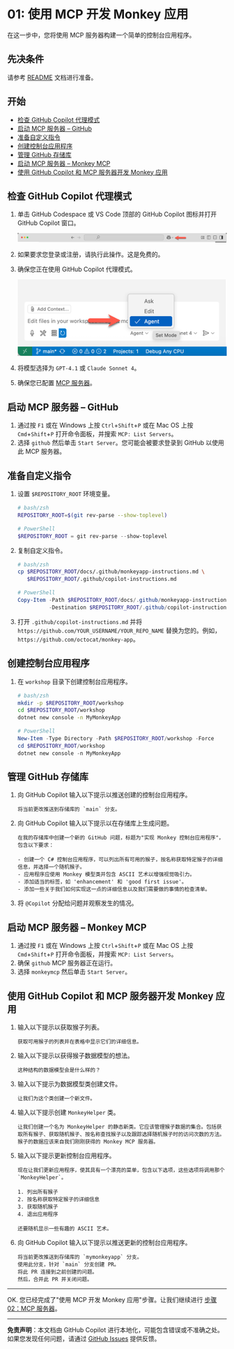 # 01: 使用 MCP 开发 Monkey 应用

在这一步中，您将使用 MCP 服务器构建一个简单的控制台应用程序。

## 先决条件

请参考 [README](../README.md#先决条件) 文档进行准备。

## 开始

- [检查 GitHub Copilot 代理模式](#检查-github-copilot-代理模式)
- [启动 MCP 服务器 – GitHub](#启动-mcp-服务器--github)
- [准备自定义指令](#准备自定义指令)
- [创建控制台应用程序](#创建控制台应用程序)
- [管理 GitHub 存储库](#管理-github-存储库)
- [启动 MCP 服务器 – Monkey MCP](#启动-mcp-服务器--monkey-mcp)
- [使用 GitHub Copilot 和 MCP 服务器开发 Monkey 应用](#使用-github-copilot-和-mcp-服务器开发-monkey-应用)

## 检查 GitHub Copilot 代理模式

1. 单击 GitHub Codespace 或 VS Code 顶部的 GitHub Copilot 图标并打开 GitHub Copilot 窗口。

   ![打开 GitHub Copilot 聊天](./images/setup-01.png)

1. 如果要求您登录或注册，请执行此操作。这是免费的。
1. 确保您正在使用 GitHub Copilot 代理模式。

   ![GitHub Copilot 代理模式](./images/setup-02.png)

1. 将模型选择为 `GPT-4.1` 或 `Claude Sonnet 4`。
1. 确保您已配置 [MCP 服务器](./00-setup.md#设置-mcp-服务器)。

## 启动 MCP 服务器 &ndash; GitHub

1. 通过按 `F1` 或在 Windows 上按 `Ctrl`+`Shift`+`P` 或在 Mac OS 上按 `Cmd`+`Shift`+`P` 打开命令面板，并搜索 `MCP: List Servers`。
1. 选择 `github` 然后单击 `Start Server`。您可能会被要求登录到 GitHub 以使用此 MCP 服务器。

## 准备自定义指令

1. 设置 `$REPOSITORY_ROOT` 环境变量。

   ```bash
   # bash/zsh
   REPOSITORY_ROOT=$(git rev-parse --show-toplevel)
   ```

   ```powershell
   # PowerShell
   $REPOSITORY_ROOT = git rev-parse --show-toplevel
   ```

1. 复制自定义指令。

    ```bash
    # bash/zsh
    cp $REPOSITORY_ROOT/docs/.github/monkeyapp-instructions.md \
       $REPOSITORY_ROOT/.github/copilot-instructions.md
    ```

    ```powershell
    # PowerShell
    Copy-Item -Path $REPOSITORY_ROOT/docs/.github/monkeyapp-instructions.md `
              -Destination $REPOSITORY_ROOT/.github/copilot-instructions.md -Force
    ```

1. 打开 `.github/copilot-instructions.md` 并将 `https://github.com/YOUR_USERNAME/YOUR_REPO_NAME` 替换为您的。例如，`https://github.com/octocat/monkey-app`。

## 创建控制台应用程序

1. 在 `workshop` 目录下创建控制台应用程序。

    ```bash
    # bash/zsh
    mkdir -p $REPOSITORY_ROOT/workshop
    cd $REPOSITORY_ROOT/workshop
    dotnet new console -n MyMonkeyApp
    ```

    ```powershell
    # PowerShell
    New-Item -Type Directory -Path $REPOSITORY_ROOT/workshop -Force
    cd $REPOSITORY_ROOT/workshop
    dotnet new console -n MyMonkeyApp
    ```

## 管理 GitHub 存储库

1. 向 GitHub Copilot 输入以下提示以推送创建的控制台应用程序。

    ```text
    将当前更改推送到存储库的 `main` 分支。
    ```

1. 向 GitHub Copilot 输入以下提示以在存储库上生成问题。

    ```text
    在我的存储库中创建一个新的 GitHub 问题，标题为"实现 Monkey 控制台应用程序"，包含以下要求：
    
    - 创建一个 C# 控制台应用程序，可以列出所有可用的猴子，按名称获取特定猴子的详细信息，并选择一个随机猴子。
    - 应用程序应使用 Monkey 模型类并包含 ASCII 艺术以增强视觉吸引力。
    - 添加适当的标签，如 'enhancement' 和 'good first issue'。
    - 添加一些关于我们如何实现这一点的详细信息以及我们需要做的事情的检查清单。
    ```

1. 将 `@Copilot` 分配给问题并观察发生的情况。

## 启动 MCP 服务器 &ndash; Monkey MCP

1. 通过按 `F1` 或在 Windows 上按 `Ctrl`+`Shift`+`P` 或在 Mac OS 上按 `Cmd`+`Shift`+`P` 打开命令面板，并搜索 `MCP: List Servers`。
1. 确保 `github` MCP 服务器正在运行。
1. 选择 `monkeymcp` 然后单击 `Start Server`。

## 使用 GitHub Copilot 和 MCP 服务器开发 Monkey 应用

1. 输入以下提示以获取猴子列表。

    ```text
    获取可用猴子的列表并在表格中显示它们的详细信息。
    ```

1. 输入以下提示以获得猴子数据模型的想法。

    ```text
    这种结构的数据模型会是什么样的？
    ```

1. 输入以下提示为数据模型类创建文件。

    ```text
    让我们为这个类创建一个新文件。
    ```

1. 输入以下提示创建 `MonkeyHelper` 类。

    ```text
    让我们创建一个名为 MonkeyHelper 的静态新类。它应该管理猴子数据的集合。包括获取所有猴子、获取随机猴子、按名称查找猴子以及跟踪选择随机猴子时的访问次数的方法。猴子的数据应该来自我们刚刚获得的 Monkey MCP 服务器。
    ```

1. 输入以下提示更新控制台应用程序。

    ```text
    现在让我们更新应用程序，使其具有一个漂亮的菜单，包含以下选项，这些选项将调用那个 `MonkeyHelper`。
    
    1. 列出所有猴子
    2. 按名称获取特定猴子的详细信息
    3. 获取随机猴子
    4. 退出应用程序

    还要随机显示一些有趣的 ASCII 艺术。
    ```

1. 向 GitHub Copilot 输入以下提示以推送更新的控制台应用程序。

    ```text
    将当前更改推送到存储库的 `mymonkeyapp` 分支。
    使用此分支，针对 `main` 分支创建 PR。
    将此 PR 连接到之前创建的问题。
    然后，合并此 PR 并关闭问题。
    ```

---

OK. 您已经完成了"使用 MCP 开发 Monkey 应用"步骤。让我们继续进行 [步骤 02：MCP 服务器](./02-mcp-server.md)。

---

**免责声明**：本文档由 GitHub Copilot 进行本地化，可能包含错误或不准确之处。如果您发现任何问题，请通过 [GitHub Issues](https://github.com/Azure-Samples/mcp-workshop-dotnet/issues) 提供反馈。